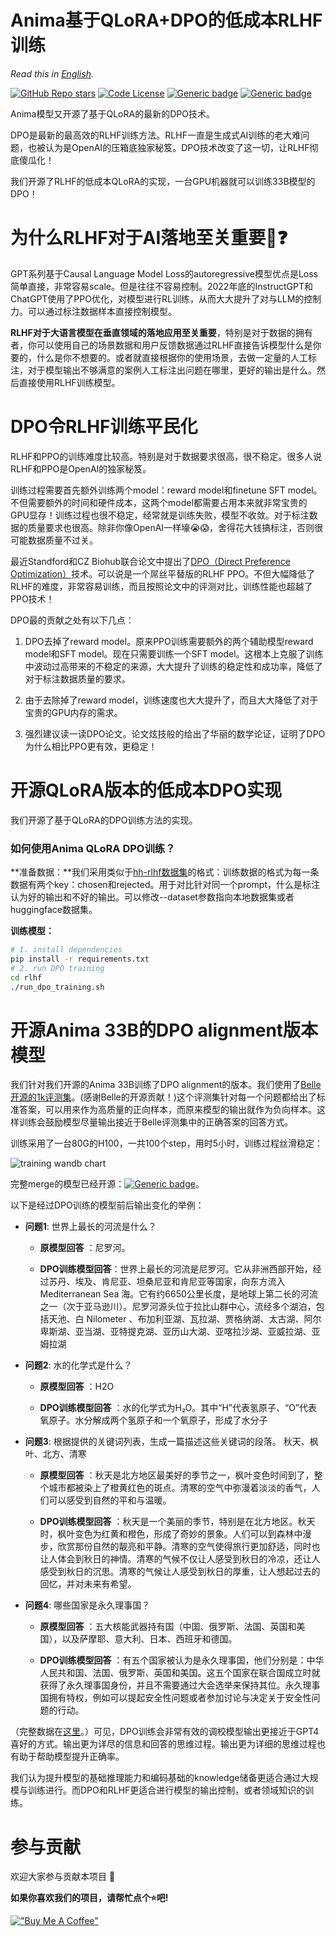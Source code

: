 # Anima基于QLoRA+DPO的低成本RLHF训练


*Read this in [English](README_en.md).*

<div align="left">

<a href="https://github.com/lyogavin/Anima/stargazers">![GitHub Repo stars](https://img.shields.io/github/stars/lyogavin/Anima?style=social)</a>
[![Code License](https://img.shields.io/badge/Code%20License-Apache_2.0-green.svg)](https://github.com/LianjiaTech/BELLE/blob/main/LICENSE)
[![Generic badge](https://img.shields.io/badge/wechat-Anima-brightgreen?logo=wechat)](https://static.aicompose.cn/static/wecom_barcode.png?t=1671918938)
[![Generic badge](https://img.shields.io/badge/🤗-Huggingface%20Repo-green.svg)](https://huggingface.co/lyogavin/Anima33B-DPO-Belle-1k-merged)
</div>

Anima模型又开源了基于QLoRA的最新的DPO技术。

DPO是最新的最高效的RLHF训练方法。RLHF一直是生成式AI训练的老大难问题，也被认为是OpenAI的压箱底独家秘笈。DPO技术改变了这一切，让RLHF彻底傻瓜化！

我们开源了RLHF的低成本QLoRA的实现，一台GPU机器就可以训练33B模型的DPO！

# ​为什么RLHF对于AI落地至关重要🎯❓

GPT系列基于Causal Language Model Loss的autoregressive模型优点是Loss简单直接，非常容易scale。但是往往不容易控制。2022年底的InstructGPT和ChatGPT使用了PPO优化，对模型进行RL训练，从而大大提升了对与LLM的控制力。可以通过标注数据样本直接控制模型。

**RLHF对于大语言模型在垂直领域的落地应用至关重要**，特别是对于数据的拥有者，你可以使用自己的场景数据和用户反馈数据通过RLHF直接告诉模型什么是你要的，什么是你不想要的。或者就直接根据你的使用场景，去做一定量的人工标注，对于模型输出不够满意的案例人工标注出问题在哪里，更好的输出是什么。然后直接使用RLHF训练模型。

# DPO令RLHF训练平民化

RLHF和PPO的训练难度比较高。特别是对于数据要求很高，很不稳定。很多人说RLHF和PPO是OpenAI的独家秘笈。

训练过程需要首先额外训练两个model：reward model和finetune SFT model。不但需要额外的时间和硬件成本，这两个model都需要占用本来就非常宝贵的GPU显存！训练过程也很不稳定，经常就是训练失败，模型不收敛。对于标注数据的质量要求也很高。除非你像OpenAI一样壕😭😱，舍得花大钱搞标注，否则很可能数据质量不过关。

最近Standford和CZ Biohub联合论文中提出了[DPO（Direct Preference Optimization）](https://arxiv.org/abs/2305.18290)技术。可以说是一个屌丝平替版的RLHF PPO。不但大幅降低了RLHF的难度，非常容易训练，而且按照论文中的评测对比，训练性能也超越了PPO技术！

DPO最的贡献之处有以下几点：

1. DPO去掉了reward model。原来PPO训练需要额外的两个辅助模型reward model和SFT model。现在只需要训练一个SFT model。这根本上克服了训练中波动过高带来的不稳定的来源，大大提升了训练的稳定性和成功率，降低了对于标注数据质量的要求。

1. 由于去除掉了reward model，训练速度也大大提升了，而且大大降低了对于宝贵的GPU内存的需求。

1. 强烈建议读一读DPO论文。论文炫技般的给出了华丽的数学论证，证明了DPO为什么相比PPO更有效，更稳定！


# 开源QLoRA版本的低成本DPO实现

我们开源了基于QLoRA的DPO训练方法的实现。

### 如何使用Anima QLoRA DPO训练？

**准备数据：**我们采用类似于[hh-rlhf数据集](https://huggingface.co/datasets/Anthropic/hh-rlhf)的格式：训练数据的格式为每一条数据有两个key：chosen和rejected。用于对比针对同一个prompt，什么是标注认为好的输出和不好的输出。可以修改--dataset参数指向本地数据集或者huggingface数据集。

**训练模型：**

```bash
# 1. install dependencies
pip install -r requirements.txt
# 2. run DPO training
cd rlhf
./run_dpo_training.sh
```

# 开源Anima 33B的DPO alignment版本模型

我们针对我们开源的Anima 33B训练了DPO alignment的版本。我们使用了[Belle开源的1k评测集](https://github.com/LianjiaTech/BELLE)。(感谢Belle的开源贡献！)这个评测集针对每一个问题都给出了标准答案，可以用来作为高质量的正向样本，而原来模型的输出就作为负向样本。这样训练会鼓励模型尽量输出接近于Belle评测集中的正确答案的回答方式。

训练采用了一台80G的H100，一共100个step，用时5小时，训练过程丝滑稳定：

![training wandb chart](https://github.com/lyogavin/Anima/blob/main/rlhf/wandb_eval_loss_chart.png?raw=true)

完整merge的模型已经开源：[![Generic badge](https://img.shields.io/badge/🤗-Huggingface%20Repo-green.svg)](https://huggingface.co/lyogavin/Anima33B-DPO-Belle-1k-merged)。

以下是经过DPO训练的模型前后输出变化的举例：

* **问题1**: 世界上最长的河流是什么？	

  * **原模型回答** ：尼罗河。

  * **DPO训练模型回答**：世界上最长的河流是尼罗河。它从非洲西部开始，经过苏丹、埃及、肯尼亚、坦桑尼亚和肯尼亚等国家，向东方流入 Mediterranean Sea 海。它有约6650公里长度，是地球上第二长的河流之一（次于亚马逊川）。尼罗河源头位于拉比山群中心，流经多个湖泊，包括天池、白 Nilometer 、布加利亚湖、瓦拉湖、贾格纳湖、太古湖、阿尔卑斯湖、亚当湖、亚特提克湖、亚历山大湖、亚喀拉沙湖、亚威拉湖、亚姆拉湖

* **问题2**: 水的化学式是什么？

  * **原模型回答** ：H2O

  * **DPO训练模型回答** ：水的化学式为H₂O。其中“H”代表氢原子、“О”代表氧原子。水分解成两个氢原子和一个氧原子，形成了水分子

* **问题3**:  根据提供的关键词列表，生成一篇描述这些关键词的段落。
秋天、枫叶、北方、清寒

  * **原模型回答** ：秋天是北方地区最美好的季节之一，枫叶变色时间到了，整个城市都被染上了橙黄红色的斑点。清寒的空气中弥漫着淡淡的香气，人们可以感受到自然的平和与温暖。

  * **DPO训练模型回答** ：秋天是一个美丽的季节，特别是在北方地区。秋天时，枫叶变色为红黄和橙色，形成了奇妙的景象。人们可以到森林中漫步，欣赏那份自然的靓亮和平静。清寒的空气使得旅行更加舒适，同时也让人体会到秋日的神情。清寒的气候不仅让人感受到秋日的冷凉，还让人感受到秋日的沉思。清寒的气候让人感受到秋日的厚重，让人想起过去的回忆，并对未来有希望。

* **问题4**: 哪些国家是永久理事国？

  * **原模型回答** ：五大核能武器持有国（中国、俄罗斯、法国、英国和美国），以及萨摩耶、意大利、日本、西班牙和德国。	

  * **DPO训练模型回答** ：有五个国家被认为是永久理事国，他们分别是：中华人民共和国、法国、俄罗斯、英国和美国。这五个国家在联合国成立时就获得了永久理事国身份，并且不需要通过大会选举来保持其位。永久理事国拥有特权，例如可以提起安全性问题或者参加讨论与决定关于安全性问题的行动。

（完整数据在[这里](https://github.com/lyogavin/Anima/blob/main/rlhf/pre_post_dpo_model_output_belle_eval_1k.csv)。）可见，DPO训练会非常有效的调校模型输出更接近于GPT4喜好的方式。输出更为详尽的信息和回答的思维过程。输出更为详细的思维过程也有助于帮助模型提升正确率。

我们认为提升模型的基础推理能力和编码基础的knowledge储备更适合通过大规模与训练进行。而DPO和RLHF更适合进行模型的输出控制，或者领域知识的训练。

# 参与贡献

欢迎大家参与贡献本项目 🙏

**如果你喜欢我们的项目，请帮忙点个⭐吧!**

[!["Buy Me A Coffee"](https://www.buymeacoffee.com/assets/img/custom_images/orange_img.png)](https://bmc.link/lyogavinQ)






